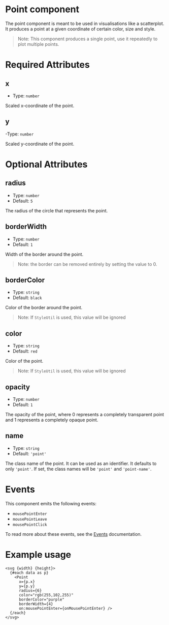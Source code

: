 # Point component

The point component is meant to be used in visualisations like a scatterplot. It produces a point at a given coordinate of certain color, size and style.

> Note: This component produces a single point, use it repeatedly to plot multiple points.

# Required Attributes

## x

- Type: `number`

Scaled x-coordinate of the point.

## y

-Type: `number`

Scaled y-coordinate of the point.

# Optional Attributes

## radius

- Type: `number`
- Default: `5`

The radius of the circle that represents the point.

## borderWidth

- Type: `number`
- Default: `1`

Width of the border around the point.

> Note: the border can be removed entirely by setting the value to 0.

## borderColor

- Type: `string`
- Default: `black`

Color of the border around the point.

> Note: If `StyleUtil` is used, this value will be ignored

## color

- Type: `string`
- Default: `red`

Color of the point.

> Note: If `StyleUtil` is used, this value will be ignored

## opacity

- Type: `number`
- Default: `1`

The opacity of the point, where 0 represents a completely transparent point and 1 represents a completely opaque point.

## name

- Type: `string`
- Default: `'point'`

The class name of the point. It can be used as an identifier. It defaults to only `'point'`. If set, the class names will be `'point'` and `'point-name'`.

# Events

This component emits the following events:

- `mousePointEnter`
- `mousePointLeave`
- `mousePointClick`

To read more about these events, see the [Events](../utils/events.md) documentation.

# Example usage

```svelte
<svg {width} {height}>
  {#each data as p}
    <Point
      x={p.x}
      y={p.y}
      radius={6}
      color="rgb(255,102,255)"
      borderColor="purple"
      borderWidth={4}
      on:mousePointEnter={onMousePointEnter} />
  {/each}
</svg>
```
